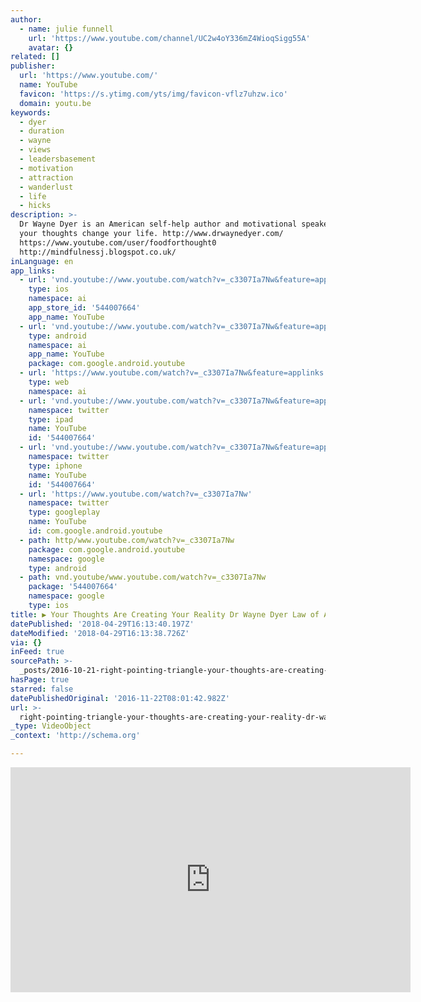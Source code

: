 ```yaml
---
author:
  - name: julie funnell
    url: 'https://www.youtube.com/channel/UC2w4oY336mZ4WioqSigg55A'
    avatar: {}
related: []
publisher:
  url: 'https://www.youtube.com/'
  name: YouTube
  favicon: 'https://s.ytimg.com/yts/img/favicon-vflz7uhzw.ico'
  domain: youtu.be
keywords:
  - dyer
  - duration
  - wayne
  - views
  - leadersbasement
  - motivation
  - attraction
  - wanderlust
  - life
  - hicks
description: >-
  Dr Wayne Dyer is an American self-help author and motivational speaker.Change
  your thoughts change your life. http://www.drwaynedyer.com/
  https://www.youtube.com/user/foodforthought0
  http://mindfulnessj.blogspot.co.uk/
inLanguage: en
app_links:
  - url: 'vnd.youtube://www.youtube.com/watch?v=_c3307Ia7Nw&feature=applinks'
    type: ios
    namespace: ai
    app_store_id: '544007664'
    app_name: YouTube
  - url: 'vnd.youtube://www.youtube.com/watch?v=_c3307Ia7Nw&feature=applinks'
    type: android
    namespace: ai
    app_name: YouTube
    package: com.google.android.youtube
  - url: 'https://www.youtube.com/watch?v=_c3307Ia7Nw&feature=applinks'
    type: web
    namespace: ai
  - url: 'vnd.youtube://www.youtube.com/watch?v=_c3307Ia7Nw&feature=applinks'
    namespace: twitter
    type: ipad
    name: YouTube
    id: '544007664'
  - url: 'vnd.youtube://www.youtube.com/watch?v=_c3307Ia7Nw&feature=applinks'
    namespace: twitter
    type: iphone
    name: YouTube
    id: '544007664'
  - url: 'https://www.youtube.com/watch?v=_c3307Ia7Nw'
    namespace: twitter
    type: googleplay
    name: YouTube
    id: com.google.android.youtube
  - path: http/www.youtube.com/watch?v=_c3307Ia7Nw
    package: com.google.android.youtube
    namespace: google
    type: android
  - path: vnd.youtube/www.youtube.com/watch?v=_c3307Ia7Nw
    package: '544007664'
    namespace: google
    type: ios
title: ▶ Your Thoughts Are Creating Your Reality Dr Wayne Dyer Law of Attraction)
datePublished: '2018-04-29T16:13:40.197Z'
dateModified: '2018-04-29T16:13:38.726Z'
via: {}
inFeed: true
sourcePath: >-
  _posts/2016-10-21-right-pointing-triangle-your-thoughts-are-creating-your-reality-dr-wayne-dyer-law.md
hasPage: true
starred: false
datePublishedOriginal: '2016-11-22T08:01:42.982Z'
url: >-
  right-pointing-triangle-your-thoughts-are-creating-your-reality-dr-wayne-dyer-law/index.html
_type: VideoObject
_context: 'http://schema.org'

---
```

<iframe src="https://cdn.embedly.com/widgets/media.html?src=https%3A%2F%2Fwww.youtube.com%2Fembed%2F_c3307Ia7Nw%3Ffeature%3Doembed&amp;url=http%3A%2F%2Fwww.youtube.com%2Fwatch%3Fv%3D_c3307Ia7Nw&amp;image=https%3A%2F%2Fi.ytimg.com%2Fvi%2F_c3307Ia7Nw%2Fhqdefault.jpg&amp;key=b7d04c9b404c499eba89ee7072e1c4f7&amp;type=text%2Fhtml&amp;schema=youtube" width="640" height="360" scrolling="no" frameborder="0" allowfullscreen="" style=""></iframe>